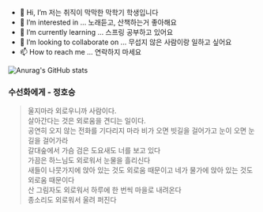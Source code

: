 - 👋 Hi, I’m 저는 취직이 막막한 막학기 학생입니다
- 👀 I’m interested in ... 노래듣고, 산책하는거 좋아해요
- 🌱 I’m currently learning ... 스프링 공부하고 있어요 
- 💞️ I’m looking to collaborate on ... 무섭지 않은 사람이랑 일하고 싶어요
- 📫 How to reach me ... 연락하지 마세요


![Anurag's GitHub stats](https://github-readme-stats.vercel.app/api?username=LeeJongAnn&&show_icons=true&theme=cobalt)


### 수선화에게 - 정호승

> 울지마라 외로우니까 사람이다.   
> 살아간다는 것은 외로움을 견디는 일이다.   
> 공연히 오지 않는 전화를 기다리지 마라 
> 비가 오면 빗길을 걸어가고 눈이 오면 눈길을 걸어가라   
> 갈대숲에서 가슴 검은 도요새도 너를 보고 있다   
> 가끔은 하느님도 외로워서 눈물을 흘리신다   
> 새들이 나뭇가지에 앉아 있는 것도 외로움 때문이고
> 네가 물가에 앉아 있는 것도 외로움 때문이다   
> 산 그림자도 외로워서 하루에 한 번씩 마을로 내려온다   
> 종소리도 외로워서 울려 퍼진다   

